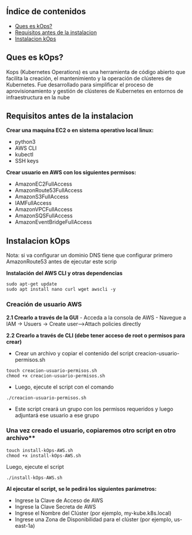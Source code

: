 ## Índice de contenidos
* [Ques es kOps?](#item1)
* [Requisitos antes de la instalacion](#item2)
* [Instalacion kOps](#item3)

<a name="item1"></a>
## Ques es kOps?

Kops (Kubernetes Operations) es una herramienta de código abierto que facilita la creación, el mantenimiento y la operación de clústeres de Kubernetes. Fue desarrollado para simplificar el proceso de aprovisionamiento y gestión de clústeres de Kubernetes en entornos de infraestructura en la nube

<a name="item2"></a>
## Requisitos antes de la instalacion

**Crear una maquina EC2 o en sistema operativo local linux:**
  - python3
  - AWS CLI
  - kubectl
  - SSH keys

**Crear usuario en AWS con los siguientes permisos:**
  - AmazonEC2FullAccess
  - AmazonRoute53FullAccess
  - AmazonS3FullAccess
  - IAMFullAccess
  - AmazonVPCFullAccess
  - AmazonSQSFullAccess
  - AmazonEventBridgeFullAccess

<a name="item3"></a>
## Instalacion kOps

Nota: si va configurar un dominio DNS tiene que configurar primero AmazonRoute53 antes de ejecutar este scrip 

**Instalación del AWS CLI y otras dependencias**
```
sudo apt-get update
sudo apt install nano curl wget awscli -y
```
### Creación de usuario AWS
 **2.1 Crearlo a través de la GUI**
    - Acceda a la consola de AWS
    - Navegue a IAM -> Usuers -> Create user-->Attach policies directly

 **2.2 Crearlo a través de CLI (debe tener acceso de root o permisos para crear)**
   - Crear un archivo y copiar el contenido del script creacion-usuario-permisos.sh
```
touch creacion-usuario-permisos.sh
chmod +x creacion-usuario-permisos.sh
```
   - Luego, ejecute el script con el comando
```
./creacion-usuario-permisos.sh
```
   - Este script creará un grupo con los permisos requeridos y luego adjuntará ese usuario a ese grupo

### Una vez creado el usuario, copiaremos otro script en otro archivo**
```
touch install-kOps-AWS.sh
chmod +x install-kOps-AWS.sh
```
Luego, ejecute el script
```
./install-kOps-AWS.sh
```
**Al ejecutar el script, se le pedirá los siguientes parámetros:**
   - Ingrese la Clave de Acceso de AWS
   - Ingrese la Clave Secreta de AWS
   - Ingrese el Nombre del Clúster (por ejemplo, my-kube.k8s.local)
   - Ingrese una Zona de Disponibilidad para el clúster (por ejemplo, us-east-1a)

